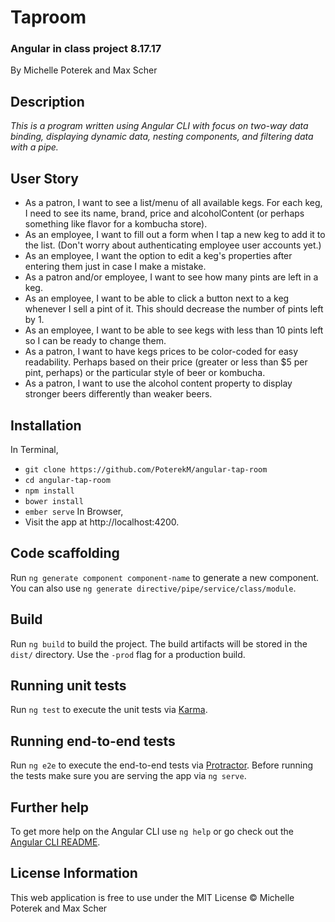 # Taproom
### Angular in class project 8.17.17
By Michelle Poterek and Max Scher

## Description
_This is a program written using Angular CLI with focus on two-way data binding, displaying dynamic data, nesting components, and filtering data with a pipe._


## User Story
* As a patron, I want to see a list/menu of all available kegs. For each keg, I need to see its name, brand, price and alcoholContent (or perhaps something like flavor for a kombucha store).
* As an employee, I want to fill out a form when I tap a new keg to add it to the list. (Don't worry about authenticating employee user accounts yet.)
* As an employee, I want the option to edit a keg's properties after entering them just in case I make a mistake.
* As a patron and/or employee, I want to see how many pints are left in a keg.
* As an employee, I want to be able to click a button next to a keg whenever I sell a pint of it. This should decrease the number of pints left by 1.
* As an employee, I want to be able to see kegs with less than 10 pints left so I can be ready to change them.
* As a patron, I want to have kegs prices to be color-coded for easy readability. Perhaps based on their price (greater or less than $5 per pint, perhaps) or the particular style of beer or kombucha.
* As a patron, I want to use the alcohol content property to display stronger beers differently than weaker beers.

## Installation
In Terminal,
* `git clone https://github.com/PoterekM/angular-tap-room`
* `cd angular-tap-room`
* `npm install`
* `bower install`
* `ember serve`
In Browser,
* Visit the app at http://localhost:4200.

## Code scaffolding

Run `ng generate component component-name` to generate a new component. You can also use `ng generate directive/pipe/service/class/module`.

## Build

Run `ng build` to build the project. The build artifacts will be stored in the `dist/` directory. Use the `-prod` flag for a production build.

## Running unit tests

Run `ng test` to execute the unit tests via [Karma](https://karma-runner.github.io).

## Running end-to-end tests

Run `ng e2e` to execute the end-to-end tests via [Protractor](http://www.protractortest.org/).
Before running the tests make sure you are serving the app via `ng serve`.

## Further help

To get more help on the Angular CLI use `ng help` or go check out the [Angular CLI README](https://github.com/angular/angular-cli/blob/master/README.md).


## License Information
This web application is free to use under the MIT License &copy; Michelle Poterek and Max Scher
